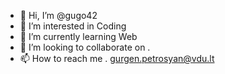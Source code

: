 - 👋 Hi, I’m @gugo42
- 👀 I’m interested in Coding
- 🌱 I’m currently learning Web 
- 💞️ I’m looking to collaborate on .
- 📫 How to reach me . gurgen.petrosyan@vdu.lt

<!---
gugo42/gugo42 is a ✨ special ✨ repository because its `README.md` (this file) appears on your GitHub profile.
You can click the Preview link to take a look at your changes.
--->
